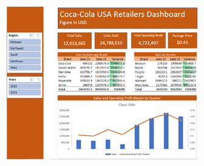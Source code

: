 ![Dashboard Screen shot](https://github.com/Jayp55555/Coca-Cola-Sales-Profit-Analysis-of-22-23/blob/main/Dashboard%20Screen%20shot.png)
